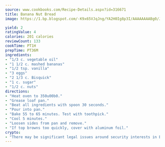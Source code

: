 ```yaml
---
source: www.cookbooks.com/Recipe-Details.aspx?id=316671
title: Banana Nut Bread
image: https://1.bp.blogspot.com/-K9x65VJqJng/YA2H0Ig8p3I/AAAAAAAABg0/JRKr7ZzesxofwlGw6YudXad_aQn9BD52QCLcBGAsYHQ/s299/2.png

yield: 2
ratingValue: 4
calories: 201 calories
reviewCount: 133
cookTime: PT1H
prepTime: PT36M
ingredients:
- "1/3 c. vegetable oil"
- "1 1/2 c. mashed bananas"
- "1/2 tsp. vanilla"
- "3 eggs"
- "2 1/3 c. Bisquick"
- "1 c. sugar"
- "1/2 c. nuts"
directions:
- "Heat oven to 350u00b0."
- "Grease loaf pan."
- "Beat all ingredients with spoon 30 seconds."
- "Pour into pan."
- "Bake 55 to 65 minutes. Test with toothpick."
- "Cool 5 minutes."
- "Loosen sides from pan and remove."
- "If top browns too quickly, cover with aluminum foil."
crypto:
- "There may be significant legal issues around security interests in Bitcoin."
---
```

